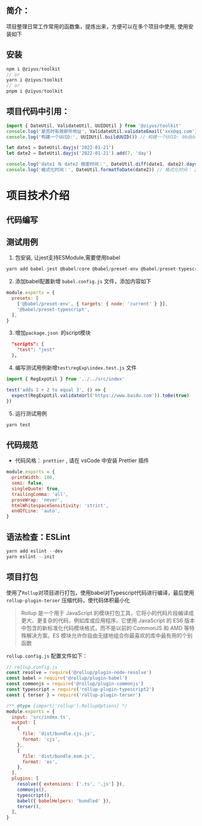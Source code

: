 ## 简介：

项目整理日常工作常用的函数集，提炼出来，方便可以在多个项目中使用, 使用安装如下

## 安装

```js
npm i @ziyus/toolkit
// or
yarn i @ziyus/toolkit
// or
pnpm i @ziyus/toolkit

```

## 项目代码中引用：

```js
import { DateUtil, ValidateUtil, UUIDUtil } from '@ziyus/toolkit'
console.log('是否时有效邮件地址', ValidateUtil.validateEmail('xxx@qq.com')) // 是否时有效邮件地址 true
console.log('构建一个UUID:', UUIDUtil.buildUUID()) // 构建一个UUID: 96dbb9af1a794e5097b2501eca3ad210

let date1 = DateUtil.dayjs('2022-01-21')
let date2 = DateUtil.dayjs('2022-01-21').add(7, 'day')

console.log('date1 与 date2 相差时间：', DateUtil.diff(date1, date2).days()) // date1 与 date2 相差时间： -7
console.log('格式化时间：', DateUtil.formatToDate(date2)) // 格式化时间： 2022-01-28
```

# 项目技术介绍

## 代码编写

## 测试用例

1. 包安装, 让jest支持ESModule,需要使用babel

```js
yarn add babel-jest @babel/core @babel/preset-env @babel/preset-typescript  --dev
```

2. 添加babel配置新增 `babel.config.js` 文件，添加内容如下

```js
module.exports = {
  presets: [
    ['@babel/preset-env', { targets: { node: 'current' } }],
    '@babel/preset-typescript',
  ],
}
```

3. 增加`package.json `的script模块

```json
  "scripts": {
    "test": "jest"
  },
```

4. 编写测试用例新增`test\regExp\index.test.js` 文件

```js
import { RegExpUtil } from '../../src/index'

test('adds 1 + 2 to equal 3', () => {
  expect(RegExpUtil.validateUrl('https://www.baidu.com')).toBe(true)
})
```

5. 运行测试用例

```js
yarn test
```

## 代码规范

- 代码风格： `prettier` , 请在 vsCode 中安装 Prettier 插件

```js
module.exports = {
  printWidth: 100,
  semi: false,
  singleQuote: true,
  trailingComma: 'all',
  proseWrap: 'never',
  htmlWhitespaceSensitivity: 'strict',
  endOfLine: 'auto',
}
```

## 语法检查：ESLint

```js
yarn add eslint --dev
yarn eslint --init
```

## 项目打包

使用了`Rollup`对项目进行打包，使用babel对Typescript代码进行编译，最后使用 `rollup-plugin-terser` 压缩代码，使代码体积最小化

> Rollup 是一个用于 JavaScript 的模块打包工具，它将小的代码片段编译成更大、更复杂的代码，例如库或应用程序。它使用 JavaScript 的 ES6 版本中包含的新标准化代码模块格式，而不是以前的 CommonJS 和 AMD 等特殊解决方案。ES 模块允许你自由无缝地组合你最喜欢的库中最有用的个别函数

`rollup.config.js` 配置文件如下：

```js
// rollup.config.js
const resolve = require('@rollup/plugin-node-resolve')
const babel = require('@rollup/plugin-babel')
const commonjs = require('@rollup/plugin-commonjs')
const typescript = require('rollup-plugin-typescript2')
const { terser } = require('rollup-plugin-terser')

/** @type {import('rollup').RollupOptions} */
module.exports = {
  input: 'src/index.ts',
  output: [
    {
      file: 'dist/bundle.cjs.js',
      format: 'cjs',
    },
    {
      file: 'dist/bundle.esm.js',
      format: 'es',
    },
  ],
  plugins: [
    resolve({ extensions: ['.ts', '.js'] }),
    commonjs(),
    typescript(),
    babel({ babelHelpers: 'bundled' }),
    terser(),
  ],
}
```
